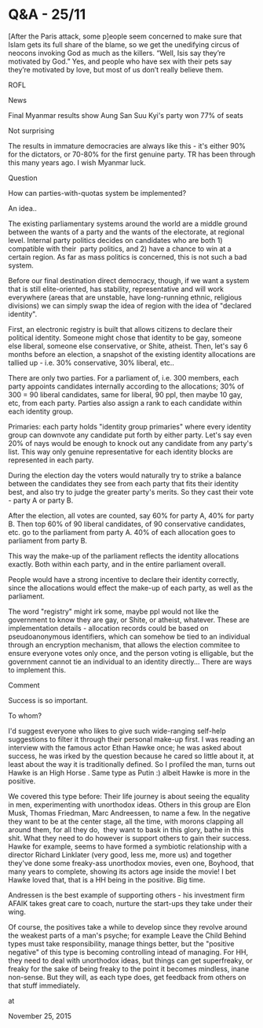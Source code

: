 # Q&A - 25/11
[After the Paris attack, some p]eople seem concerned to make sure that Islam gets its full share of the blame, so we get the unedifying circus of neocons invoking God as much as the killers. “Well, Isis say they’re motivated by God.” Yes, and people who have sex with their pets say they’re motivated by love, but most of us don’t really believe them.

ROFL 

News

Final Myanmar results show Aung San Suu Kyi's party won 77% of seats 

Not surprising

The results in immature democracies are always like this - it's either 90% for the dictators, or 70-80% for the first genuine party.  TR has been through this many years ago. I wish Myanmar luck.

Question

How can parties-with-quotas system be implemented?

An idea..

The existing parliamentary systems around the world are a middle ground between the wants of a party and the wants of the electorate, at regional level. Internal party politics decides on candidates who are both 1) compatible with their  party politics, and 2) have a chance to win at a certain region. As far as mass politics is concerned, this is not such a bad system.  

Before our final destination direct democracy, though, if we want a system that is still elite-oriented, has stability, representative and will work everywhere (areas that are unstable, have long-running ethnic, religious divisions) we can simply swap the idea of region with the idea of "declared identity".

First, an electronic registry is built that allows citizens to declare their political identity. Someone might chose that identity to be gay, someone else liberal, someone else conservative, or Shite, atheist. Then, let's say 6 months before an election, a snapshot of the existing identity allocations are tallied up - i.e. 30% conservative, 30% liberal, etc..

There are only two parties. For a parliament of, i.e. 300 members, each party appoints candidates internally according to the allocations; 30% of 300 = 90 liberal candidates, same for liberal, 90 ppl, then maybe 10 gay, etc, from each party. Parties also assign a rank to each candidate within each identity group.

Primaries: each party holds "identity group primaries" where every identity group can downvote any candidate put forth by either party. Let's say even 20% of nays would be enough to knock out any candidate from any party's list. This way only genuine representative for each identity blocks are represented in each party. 

During the election day the voters would naturally try to strike a balance between the candidates they see from each party that fits their identity best, and also try to judge the greater party's merits. So they cast their vote - party A or party B.

After the election, all votes are counted, say 60% for party A, 40% for party B. Then top 60% of 90 liberal candidates, of 90 conservative candidates, etc. go to the parliament from party A.  40% of each allocation goes to parliament from party B.

This way the make-up of the parliament reflects the identity allocations exactly. Both within each party, and  in the entire parliament overall.

People would have a strong incentive to declare their identity correctly, since the allocations would effect the make-up of each party, as well as the parliament. 

The word "registry" might irk some, maybe ppl would not like the government to know they are gay, or Shite, or atheist, whatever. These are implementation details - allocation records could be based on pseudoanonymous identifiers, which can somehow be tied to an individual through an encryption mechanism, that allows the election commitee to ensure everyone votes only once, and the person voting is elligable, but the government cannot tie an individual to an identity directly... There are ways to implement this.  

Comment

Success is so important. 

To whom? 

I'd suggest everyone who likes to give such wide-ranging self-help suggestions to filter it through their personal make-up first. I was reading an interview with the famous actor Ethan Hawke once; he was asked about success, he was irked by the question because he cared so little about it, at least about the way it is traditionally defined. So I profiled the man, turns out Hawke is an High Horse . Same type as Putin :) albeit  Hawke is more in the positive.

We covered this type before: Their life journey is about seeing the equality in men, experimenting with unorthodox ideas. Others in this group are Elon Musk, Thomas Friedman, Marc Andreessen, to name a few. In the negative they want to be at the center stage, all the time, with morons clapping all around them, for all they do,  they want to bask in this glory, bathe in this shit. What they need to do however is support others to gain their success. Hawke for example, seems to have formed a symbiotic relationship with a director Richard Linklater (very good, less me, more us) and together they've done some freaky-ass unorthodox movies, even one, Boyhood, that many years to complete, showing its actors age inside the movie! I bet Hawke loved that, that is a HH being in the positive. Big time. 

Andressen is the best example of supporting others - his investment firm AFAIK takes great care to coach, nurture the start-ups they take under their wing.

Of course, the positives take a while to develop since they revolve around the weakest parts of a man's psyche; for example Leave the Child Behind types must take responsibility, manage things better, but the "positive negative" of this type is becoming controlling intead of managing. For HH, they need to deal with unorthodox ideas, but things can get superfreaky, or freaky for the sake of being freaky to the point it becomes mindless, inane non-sense. But they will, as each type does, get feedback from others on that stuff immediately.







at

November 25, 2015















